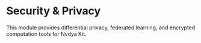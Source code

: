 # Security & Privacy

This module provides differential privacy, federated learning, and encrypted computation tools for Nvdya Kit. 